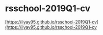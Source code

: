 # rsschool-2019Q1-cv

[https://ilyay95.github.io/rsschool-2019Q1-cv](https://ilyay95.github.io/rsschool-2019Q1-cv